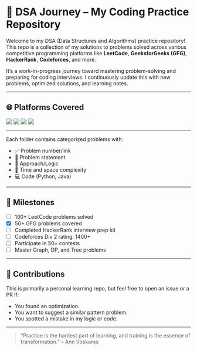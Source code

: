 # 🧠 DSA Journey – My Coding Practice Repository

Welcome to my DSA (Data Structures and Algorithms) practice repository! This repo is a collection of my solutions to problems solved across various competitive programming platforms like **LeetCode**, **GeeksforGeeks (GFG)**, **HackerRank**, **Codeforces**, and more.

It’s a work-in-progress journey toward mastering problem-solving and preparing for coding interviews. I continuously update this with new problems, optimized solutions, and learning notes.

---

## 🌐 Platforms Covered

<p float="left">
  <a href="https://leetcode.com/u/prashantg-0/"><img src="https://img.shields.io/badge/LeetCode-FFA116?style=for-the-badge&logo=leetcode&logoColor=black" /></a>
  <a href="https://www.geeksforgeeks.org/user/mailprasu0t8/"><img src="https://img.shields.io/badge/GeeksforGeeks-0F9D58?style=for-the-badge&logo=geeksforgeeks&logoColor=white" /></a>
  <a href="https://www.hackerrank.com/profile/mail_prashantg0"><img src="https://img.shields.io/badge/HackerRank-2EC866?style=for-the-badge&logo=hackerrank&logoColor=white" /></a>
  <a href="https://codeforces.com/"><img src="https://img.shields.io/badge/Codeforces-1F8ACB?style=for-the-badge" /></a>
</p>

---  

Each folder contains categorized problems with:
- ✅ Problem number/link
- 🧠 Problem statement 
- 📝 Approach/Logic 
- 🧪 Time and space complexity
- 💻 Code (Python, Java)

---  

## 🚀 Milestones

- [ ] 100+ LeetCode problems solved
- [x] 50+ GFG problems covered
- [ ] Completed HackerRank interview prep kit
- [ ] Codeforces Div 2 rating: 1400+
- [ ] Participate in 50+ contests
- [ ] Master Graph, DP, and Tree problems

---  

## 🤝 Contributions

This is primarily a personal learning repo, but feel free to open an issue or a PR if:
- You found an optimization.
- You want to suggest a similar pattern problem.
- You spotted a mistake in my logic or code.

---  

> “Practice is the hardest part of learning, and training is the essence of transformation.” – Ann Voskamp
